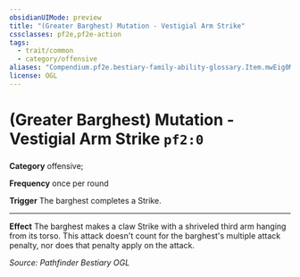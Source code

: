 ```yaml
---
obsidianUIMode: preview
title: "(Greater Barghest) Mutation - Vestigial Arm Strike"
cssclasses: pf2e,pf2e-action
tags:
  - trait/common
  - category/offensive
aliases: "Compendium.pf2e.bestiary-family-ability-glossary.Item.mwEig0MYM7EIibSU"
license: OGL
---
```

# (Greater Barghest) Mutation - Vestigial Arm Strike `pf2:0`

### 

**Category** offensive; 




**Frequency** once per round

**Trigger** The barghest completes a Strike.

* * *

**Effect** The barghest makes a claw Strike with a shriveled third arm hanging from its torso. This attack doesn't count for the barghest's multiple attack penalty, nor does that penalty apply on the attack.

*Source: Pathfinder Bestiary*
*OGL*
